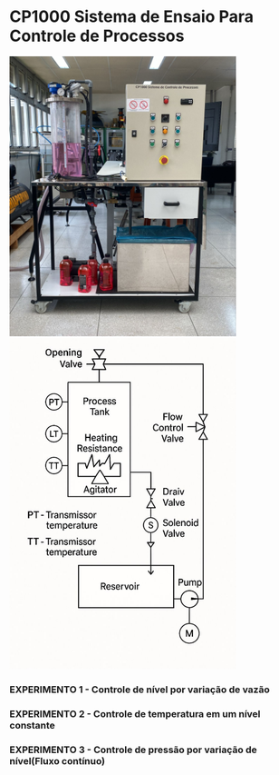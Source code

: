 # CP1000 Sistema de Ensaio Para Controle de Processos

<img src="https://github.com/Jonas-Oliveira-Git/LabTermoFCTE/raw/main/CP1000/FIG-CP1000/cp100-visao-frontal.jpg" alt="Visão frontal do CP1000" width="400"/>

<img src="https://github.com/Jonas-Oliveira-Git/LabTermoFCTE/blob/main/CP1000/FIG-CP1000/diagrama-cp100-desenho.jpg" alt="Visão frontal do CP1000" width="400"/>

### EXPERIMENTO 1 - Controle de nível por variação de vazão

### EXPERIMENTO 2 - Controle de temperatura em um nível constante

### EXPERIMENTO 3 - Controle de pressão por variação de nível(Fluxo contínuo)

